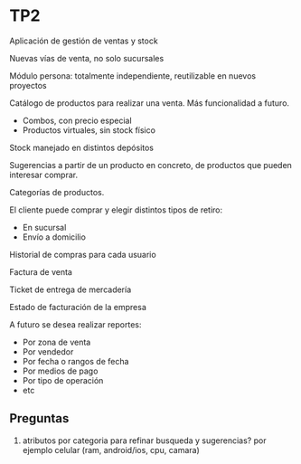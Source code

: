 # TP2

Aplicación de gestión de ventas y stock

Nuevas vías de venta, no solo sucursales

Módulo persona: totalmente independiente, reutilizable en nuevos proyectos  

Catálogo de productos para realizar una venta. Más funcionalidad a futuro.

- Combos, con precio especial
- Productos virtuales, sin stock físico

Stock manejado en distintos depósitos

Sugerencias a partir de un producto en concreto, de productos que pueden interesar comprar.

Categorías de productos.

El cliente puede comprar y elegir distintos tipos de retiro:

- En sucursal
- Envío a domicilio

Historial de compras para cada usuario

Factura de venta

Ticket de entrega de mercadería

Estado de facturación de la empresa

A futuro se desea realizar reportes:

- Por zona de venta
- Por vendedor
- Por fecha o rangos de fecha
- Por medios de pago
- Por tipo de operación
- etc

## Preguntas

1. atributos por categoria para refinar busqueda y sugerencias? por ejemplo celular (ram, android/ios, cpu, camara)